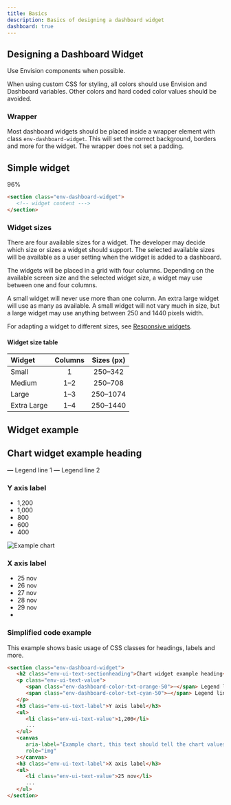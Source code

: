 ```yaml
---
title: Basics
description: Basics of designing a dashboard widget
dashboard: true
---
```


## Designing a Dashboard Widget

Use Envision components when possible.

When using custom CSS for styling, all colors should use Envision and Dashboard variables.
Other colors and hard coded color values should be avoided.

### Wrapper

Most dashboard widgets should be placed inside a wrapper element with class `env-dashboard-widget`.
This will set the correct background, borders and more for the widget. The wrapper does not set a padding.

<section class="env-dashboard-widget env-p-horizontal--large env-p-vertical--small env-m-bottom--large" style="width: fit-content">
   <h2 class="env-ui-text-sectionheading">
   Simple widget   
   </h2>
   <span class="env-ui-text-kpi-number" style="font-size: var(--env-ui-text-kpi-number-font-size-large)">96%</span>
</section>

```html noexample
<section class="env-dashboard-widget">
   <!-- widget content --->
</section>
```

### Widget sizes

There are four available sizes for a widget. The developer may decide which size or sizes a widget should support.
The selected available sizes will be available as a user setting when the widget is added to a dashboard.

The widgets will be placed in a grid with four columns. Depending on the available screen size and the selected widget size,
a widget may use between one and four columns.

A small widget will never use more than one column. An extra large widget will
use as many as available. A small widget will not vary much in size, but a large widget may use anything between
250 and 1440 pixels width.

For adapting a widget to different sizes, see [Responsive widgets](/dashboard/responsive-widgets/).

#### Widget size table

| Widget      | Columns | Sizes (px) |
| :---------- | :-----: | :--------: |
| Small       |    1    |  250–342   |
| Medium      |   1–2   |  250–708   |
| Large       |   1–3   |  250–1074  |
| Extra Large |   1–4   |  250–1440  |

## Widget example

<section class="env-dashboard-widget env-p-horizontal--large env-p-vertical--small" style="width: fit-content" role="presentation">
   <h2 class="env-ui-text-sectionheading">
      Chart widget example heading
   </h2>
   <div class="env-m-vertical--medium">
<p class="env-ui-text-value">
<span class="env-m-right--large"><b class="env-dashboard-color-txt-orange-50">—</b>&nbsp;Legend line 1</span>
<span><b class="env-dashboard-color-txt-cyan-50">—</b>&nbsp;Legend line 2</span>
</p>
</div>
<div id="example-chart">
   <h3 class="env-ui-text-label example-chart-axis-label-y">
      Y axis label
   </h3>
   <ul class="example-chart-axis example-chart-axis--y">
      <li class="env-ui-text-value">1,200</li>
      <li class="env-ui-text-value">1,000</li>
      <li class="env-ui-text-value">800</li>
      <li class="env-ui-text-value">600</li>
      <li class="env-ui-text-value">400</li>
   </ul>
   <img class="env-border example-canvas"
           alt="Example chart" 
           src="https://envisionui.io/placeholders/examples/chart.webp" />
   <h3 class="env-ui-text-label example-chart-axis-label-x">
      X axis label
   </h3>
   <ul class="example-chart-axis example-chart-axis--x">
      <li class="env-ui-text-value">25 nov</li>
      <li class="env-ui-text-value">26 nov</li>
      <li class="env-ui-text-value">27 nov</li>
      <li class="env-ui-text-value">28 nov</li>
      <li class="env-ui-text-value">29 nov</li>
      <li>&nbsp;</li>
   </ul>
</div>
</section>

### Simplified code example

This example shows basic usage of CSS classes for headings, labels and more.

```html noexample
<section class="env-dashboard-widget">
   <h2 class="env-ui-text-sectionheading">Chart widget example heading</h2>
   <p class="env-ui-text-value">
      <span class="env-dashboard-color-txt-orange-50">—</span> Legend line 1
      <span class="env-dashboard-color-txt-cyan-50">—</span> Legend line 2
   </p>
   <h3 class="env-ui-text-label">Y axis label</h3>
   <ul>
      <li class="env-ui-text-value">1,200</li>
      ...
   </ul>
   <canvas
      aria-label="Example chart, this text should tell the chart values for accessibility."
      role="img"
   ></canvas>
   <h3 class="env-ui-text-label">X axis label</h3>
   <ul>
      <li class="env-ui-text-value">25 nov</li>
      ...
   </ul>
</section>
```
